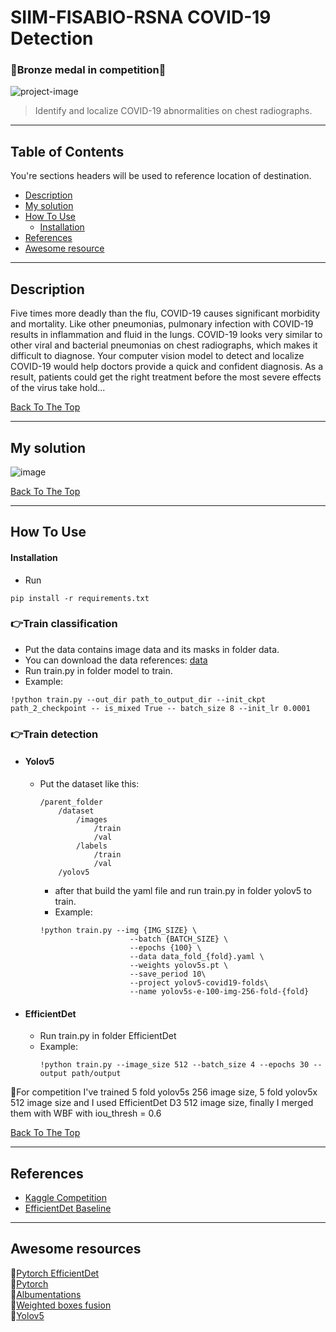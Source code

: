 # SIIM-FISABIO-RSNA COVID-19 Detection
### 🥉Bronze medal in competition🥉
![project-image](https://user-images.githubusercontent.com/80585483/129514712-1b29cc82-1a1e-47f3-bc7a-9ec3008e39fa.png)

> Identify and localize COVID-19 abnormalities on chest radiographs.

---

## Table of Contents
You're sections headers will be used to reference location of destination.



  - [Description](#description)
  - [My solution](#my-solution)
  - [How To Use](#how-to-use)
      - [Installation](#installation)
  - [References](#references)
  - [Awesome resource](#awesome-resources)

---

## Description

Five times more deadly than the flu, COVID-19 causes significant morbidity and mortality. Like other pneumonias, pulmonary infection with COVID-19 results in inflammation and fluid in the lungs. COVID-19 looks very similar to other viral and bacterial pneumonias on chest radiographs, which makes it difficult to diagnose. Your computer vision model to detect and localize COVID-19 would help doctors provide a quick and confident diagnosis. As a result, patients could get the right treatment before the most severe effects of the virus take hold...

[Back To The Top](#siim-fisabio-rsna-covid-19-detection)

---

## My solution
![image](https://user-images.githubusercontent.com/80585483/129535127-203d85a1-220a-43f1-a7fa-255cd0b84bff.png)

[Back To The Top](#siim-fisabio-rsna-covid-19-detection)

---

## How To Use

#### Installation
+ Run
```
pip install -r requirements.txt
```
### 👉Train classification
+ Put the data contains image data and its masks in folder data.
+ You can download the data references: [data](https://www.kaggle.com/ipythonx/covid19-detection-890pxpng-study)
+ Run train.py in folder model to train.
+ Example:
```
!python train.py --out_dir path_to_output_dir --init_ckpt path_2_checkpoint -- is_mixed True -- batch_size 8 --init_lr 0.0001 
```
### 👉Train detection
+ #### Yolov5
  + Put the dataset like this:
    ```
    /parent_folder
        /dataset
            /images
                /train
                /val
            /labels
                /train
                /val
        /yolov5
    ```
  
    + after that build the yaml file and run train.py in folder yolov5  to train.
    + Example:
    ```
    !python train.py --img {IMG_SIZE} \
                        --batch {BATCH_SIZE} \
                        --epochs {100} \
                        --data data_fold_{fold}.yaml \
                        --weights yolov5s.pt \
                        --save_period 10\
                        --project yolov5-covid19-folds\
                        --name yolov5s-e-100-img-256-fold-{fold}
    ```
+ #### EfficientDet
  + Run train.py in folder EfficientDet 
  + Example:
    ```
    !python train.py --image_size 512 --batch_size 4 --epochs 30 --output path/output
    ```
🎉For competition I've trained 5 fold yolov5s 256 image size, 5 fold yolov5x 512 image size and I used EfficientDet D3 512 image size, finally I merged them with WBF with iou_thresh = 0.6

[Back To The Top](#siim-fisabio-rsna-covid-19-detection)

---

## References
- [Kaggle Competition](https://www.kaggle.com/c/siim-covid19-detection)
- [EfficientDet Baseline](https://www.kaggle.com/c/global-wheat-detection/discussion/152368)

---
## Awesome resources
🌟[Pytorch EfficientDet](https://github.com/rwightman/efficientdet-pytorch)\
🌟[Pytorch](https://github.com/pytorch/pytorch)\
🌟[Albumentations](https://github.com/albumentations-team/albumentations)\
🌟[Weighted boxes fusion](https://github.com/ZFTurbo/Weighted-Boxes-Fusion)\
🌟[Yolov5](https://github.com/ultralytics/yolov5)
